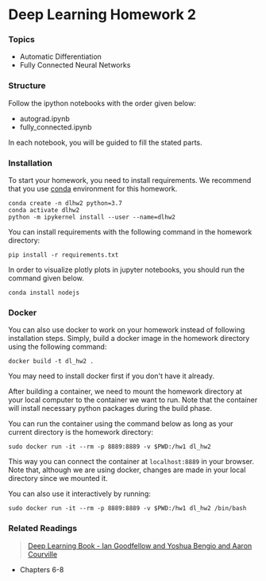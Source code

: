 # Deep Learning Homework 2

### Topics

- Automatic Differentiation
- Fully Connected Neural Networks

### Structure

Follow the ipython notebooks with the order given below:

- autograd.ipynb
- fully_connected.ipynb
  
In each notebook, you will be guided to fill the stated parts.

### Installation

To start your homework, you need to install requirements. We recommend that you use [conda](https://docs.conda.io/projects/conda/en/latest/user-guide/install/index.html) environment for this homework.

```
conda create -n dlhw2 python=3.7
conda activate dlhw2
python -m ipykernel install --user --name=dlhw2
```

You can install requirements with the following command in the homework directory:

```
pip install -r requirements.txt
```

In order to visualize plotly plots in jupyter notebooks, you should run the command given below.

```
conda install nodejs
```

### Docker

You can also use docker to work on your homework instead of following installation steps. Simply, build a docker image in the homework directory using the following command:

```
docker build -t dl_hw2 .
```

You may need to install docker first if you don't have it already.

After building a container, we need to mount the homework directory at your local computer to the container we want to run. Note that the container will install necessary python packages during the build phase.

You can run the container using the command below as long as your current directory is the homework directory:

```
sudo docker run -it --rm -p 8889:8889 -v $PWD:/hw1 dl_hw2
```

This way you can connect the container at ```localhost:8889``` in your browser. Note that, although we are using docker, changes are made in your local directory since we mounted it.

You can also use it interactively by running:

```
sudo docker run -it --rm -p 8889:8889 -v $PWD:/hw1 dl_hw2 /bin/bash
```

### Related Readings

> [Deep Learning Book - Ian Goodfellow and Yoshua Bengio and Aaron Courville](https://www.deeplearningbook.org/)

- Chapters 6-8

